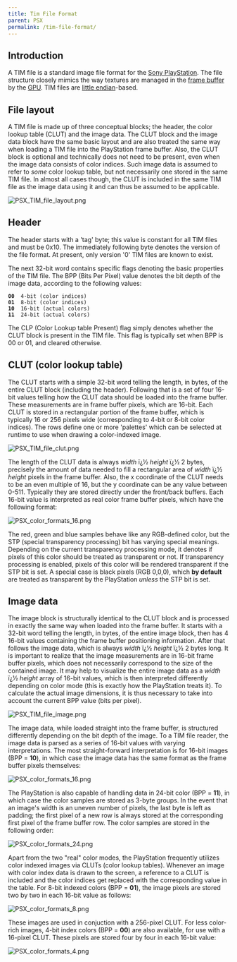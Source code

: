 ```yaml
---
title: Tim File Format
parent: PSX
permalink: /tim-file-format/
---
```


## Introduction

A TIM file is a standard image file format for the [Sony PlayStation](PSX "wikilink"). The file structure closely mimics the way textures are managed in the [frame buffer](PSX/frame_buffer "wikilink") by the [GPU](PSX/GPU "wikilink"). TIM files are [little endian](../Little_endian)-based.

## File layout

A TIM file is made up of three conceptual blocks; the header, the color lookup table (CLUT) and the image data. The CLUT block and the image data block have the same basic layout and are also treated the same way when loading a TIM file into the PlayStation frame buffer. Also, the CLUT block is optional and technically does not need to be present, even when the image data consists of color indices. Such image data is assumed to refer to *some* color lookup table, but not necessarily one stored in the same TIM file. In almost all cases though, the CLUT is included in the same TIM file as the image data using it and can thus be assumed to be applicable.

![PSX_TIM_file_layout.png]({{site.baseurl}}/assets/PSX_TIM_file_layout.png)

## Header

The header starts with a 'tag' byte; this value is constant for all TIM files and must be 0x10. The immediately following byte denotes the version of the file format. At present, only version '0' TIM files are known to exist.

The next 32-bit word contains specific flags denoting the basic properties of the TIM file. The BPP (Bits Per Pixel) value denotes the bit depth of the image data, according to the following values:

**`00`**`  4-bit (color indices)`  
**`01`**`  8-bit (color indices)`  
**`10`**`  16-bit (actual colors)`  
**`11`**`  24-bit (actual colors)`

The CLP (Color Lookup table Present) flag simply denotes whether the CLUT block is present in the TIM file. This flag is typically set when BPP is 00 or 01, and cleared otherwise.

## CLUT (color lookup table)

The CLUT starts with a simple 32-bit word telling the length, in bytes, of the entire CLUT block (including the header). Following that is a set of four 16-bit values telling how the CLUT data should be loaded into the frame buffer. These measurements are in frame buffer pixels, which are 16-bit. Each CLUT is stored in a rectangular portion of the frame buffer, which is typically 16 or 256 pixels wide (corresponding to 4-bit or 8-bit color indices). The rows define one or more 'palettes' which can be selected at runtime to use when drawing a color-indexed image.

![PSX_TIM_file_clut.png]({{site.baseurl}}/assets/PSX_TIM_file_clut.png)

The length of the CLUT data is always *width* ï¿½ *height* ï¿½ 2 bytes, precisely the amount of data needed to fill a rectangular area of *width* ï¿½ *height* pixels in the frame buffer. Also, the x coordinate of the CLUT needs to be an even multiple of 16, but the y coordinate can be any value between 0-511. Typically they are stored directly under the front/back buffers. Each 16-bit value is interpreted as real color frame buffer pixels, which have the following format:

![PSX_color_formats_16.png]({{site.baseurl}}/assets/PSX_color_formats_16.png)
  
The red, green and blue samples behave like any RGB-defined color, but the STP (special transparency processing) bit has varying special meanings. Depending on the current transparency processing mode, it denotes if pixels of this color should be treated as transparent or not. If transparency processing is enabled, pixels of this color will be rendered transparent if the STP bit is set. A special case is black pixels (RGB 0,0,0), which **by default** are treated as transparent by the PlayStation *unless* the STP bit is set.

## Image data

The image block is structurally identical to the CLUT block and is processed in exactly the same way when loaded into the frame buffer. It starts with a 32-bit word telling the length, in bytes, of the entire image block, then has 4 16-bit values containing the frame buffer positioning information. After that follows the image data, which is always *width* ï¿½ *height* ï¿½ 2 bytes long. It is important to realize that the image measurements are in 16-bit frame buffer pixels, which does not necessarily correspond to the size of the contained image. It may help to visualize the entire image data as a *width* ï¿½ *height* array of 16-bit values, which is then interpreted differently depending on color mode (this is exactly how the PlayStation treats it). To calculate the actual image dimensions, it is thus necessary to take into account the current BPP value (bits per pixel).

![PSX_TIM_file_image.png]({{site.baseurl}}/assets/PSX_TIM_file_image.png)

The image data, while loaded straight into the frame buffer, is structured differently depending on the bit depth of the image. To a TIM file reader, the image data is parsed as a series of 16-bit values with varying interpretations. The most straight-forward interpretation is for 16-bit images (BPP = **10**), in which case the image data has the same format as the frame buffer pixels themselves:

![PSX_color_formats_16.png]({{site.baseurl}}/assets/PSX_color_formats_16.png)
  
The PlayStation is also capable of handling data in 24-bit color (BPP = **11**), in which case the color samples are stored as 3-byte groups. In the event that an image's width is an uneven number of pixels, the last byte is left as padding; the first pixel of a new row is always stored at the corresponding first pixel of the frame buffer row. The color samples are stored in the following order:

![PSX_color_formats_24.png]({{site.baseurl}}/assets/PSX_color_formats_24.png)

Apart from the two "real" color modes, the PlayStation frequently utilizes color indexed images via CLUTs (color lookup tables). Whenever an image with color index data is drawn to the screen, a reference to a CLUT is included and the color indices get replaced with the corresponding value in the table. For 8-bit indexed colors (BPP = **01**), the image pixels are stored two by two in each 16-bit value as follows:

![PSX_color_formats_8.png]({{site.baseurl}}/assets/PSX_color_formats_8.png)
  
These images are used in conjuction with a 256-pixel CLUT. For less color-rich images, 4-bit index colors (BPP = **00**) are also available, for use with a 16-pixel CLUT. These pixels are stored four by four in each 16-bit value:

![PSX_color_formats_4.png]({{site.baseurl}}/assets/PSX_color_formats_4.png)



  
